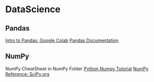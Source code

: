 # DataScience 

## Pandas
[Intro to Pandas: Google Colab](https://colab.research.google.com/notebooks/mlcc/intro_to_pandas.ipynb?hl=en)
[Pandas Documentation](http://pandas.pydata.org/pandas-docs/stable/index.html)

## NumPy
NumPy CheatSheet in NumPy Folder
[Python Numpy Tutorial](http://cs231n.github.io/python-numpy-tutorial/)
[NumPy Reference: SciPy.org](https://docs.scipy.org/doc/numpy-1.14.0/reference/index.html)

